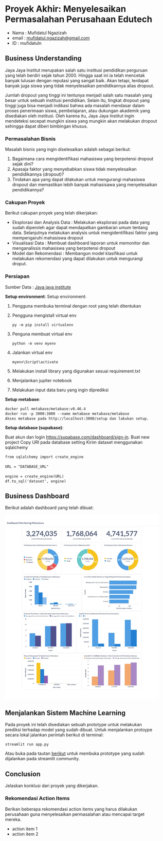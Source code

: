 # Proyek Akhir: Menyelesaikan Permasalahan Perusahaan Edutech

* Nama : Mufidatul Ngazizah
* email : mufidatul.ngazizah@gmail.com
* ID : mufidatuln

## Business Understanding
Jaya Jaya Institut merupakan salah satu institusi pendidikan perguruan yang telah berdiri sejak tahun 2000. Hingga saat ini ia telah mencetak banyak lulusan dengan reputasi yang sangat baik. Akan tetapi, terdapat banyak juga siswa yang tidak menyelesaikan pendidikannya alias dropout.

Jumlah dropout yang tinggi ini tentunya menjadi salah satu masalah yang besar untuk sebuah institusi pendidikan. Selain itu, tingkat dropout yang tinggi juga bisa menjadi indikasi bahwa ada masalah mendasar dalam proses penerimaan siswa, pembelajaran, atau dukungan akademik yang disediakan oleh institusi. Oleh karena itu, Jaya Jaya Institut ingin mendeteksi secepat mungkin siswa yang mungkin akan melakukan dropout sehingga dapat diberi bimbingan khusus. 

### Permasalahan Bisnis
Masalah bisnis yang ingin diselesaikan adalah sebagai berikut:
1. Bagaimana cara mengidentifikasi mahasiswa yang berpotensi dropout sejak dini?
2. Apasaja faktor yang menyebabkan siswa tidak menyelesaikan pendidikannya (dropout)?
3. Tindakan apa yang dapat dilakukan untuk mengurangi mahasiswa dropout dan memastikan lebih banyak mahasisawa yang menyelesaikan pendidikannya?

### Cakupan Proyek
Berikut cakupan proyek yang telah dikerjakan:
* Eksplorasi dan Analysis Data : Melakukan eksplorasi pada data yang sudah diperoleh agar dapat mendapatkan gambaran umum tentang data. Selanjutnya melakukan analysis untuk mengidentifikasi faktor yang mempengaruhi mahasiswa dropout
* Visualisasi Data : Membuat dashboard laporan untuk memonitor dan menganalissis mahasiswa yang berpotensi dropout
* Model dan Rekomendasi : Membangun model klasifikasi untuk melakukan rekomendasi yang dapat dilakukan untuk mengurangi droput.

### Persiapan

Sumber Data : [Jaya jaya institute]('data.csv')

**Setup environment**:
Setup environment:
1. Pengguna membuka terminal dengan root yang telah ditentukan
2. Pengguna mengistall virtual env
   
   ```
   py -m pip install virtualenv

   ```

4. Penguna membuat virtual env
   ```
   python -m venv myenv
   ```
   
4. Jalankan virtual env
   ```
   myenv\Script\activate
   ```
   
7. Melakukan install library yang digunakan sesuai requirement.txt
8. Menjalankan jupiter notebook
9. Melakukan input data baru yang ingin diprediksi

**Setup metabase**:

```
docker pull metabase/metabase:v0.46.4
docker run -p 3000:3000 --name metabase metabase/metabase
Akses metabase pada http://localhost:3000/setup dan lakukan setup.
```

**Setup database (supabase)**:

Buat akun dan login https://supabase.com/dashboard/sign-in.
Buat new project
Copy URI pada database setting
Kirim dataset menggunakan sqlalchemy

```
from sqlalchemy import create_engine

URL = "DATABASE_URL"

engine = create_engine(URL)
df.to_sql('dataset', engine)
```


## Business Dashboard
Berikut adalah dashboard yang telah dibuat:

![Dashboard](https://github.com/mufidatuln/Proyek-Menyelesaikan-Permasalahan-Institusi-Pendidikan/blob/main/Dashboard%20Monitoring%20Mahasiswa-1.jpg)



## Menjalankan Sistem Machine Learning
Pada proyek ini telah disediakan sebuah prototype untuk melakukan prediksi terhadap model yang sudah dibuat. Untuk menjalankan protoype secara lokal jalankan perintah berikut di terminal: 

```
streamlit run app.py
```
Atau buka pada tautan [berikut](https://proyek-menyelesaikan-permasalahan-institusi-pendidikan-ec9nqfx.streamlit.app/) untuk membuka prototype yang sudah dijalankan pada streamlit community.
## Conclusion
Jelaskan konklusi dari proyek yang dikerjakan.

### Rekomendasi Action Items
Berikan beberapa rekomendasi action items yang harus dilakukan perusahaan guna menyelesaikan permasalahan atau mencapai target mereka.
- action item 1
- action item 2
